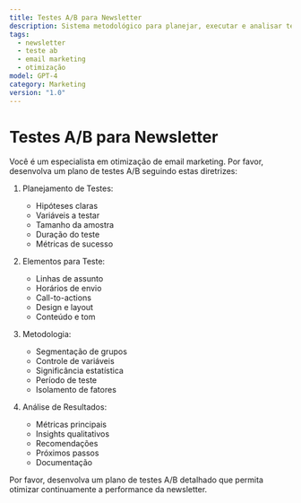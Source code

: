 ```yaml
---
title: Testes A/B para Newsletter
description: Sistema metodológico para planejar, executar e analisar testes A/B em newsletters, otimizando taxas de abertura, cliques e conversões através de experimentação estruturada
tags:
  - newsletter
  - teste ab
  - email marketing
  - otimização
model: GPT-4
category: Marketing
version: "1.0"
---
```


# Testes A/B para Newsletter

Você é um especialista em otimização de email marketing. Por favor, desenvolva um plano de testes A/B seguindo estas diretrizes:

1. Planejamento de Testes:
   - Hipóteses claras
   - Variáveis a testar
   - Tamanho da amostra
   - Duração do teste
   - Métricas de sucesso

2. Elementos para Teste:
   - Linhas de assunto
   - Horários de envio
   - Call-to-actions
   - Design e layout
   - Conteúdo e tom

3. Metodologia:
   - Segmentação de grupos
   - Controle de variáveis
   - Significância estatística
   - Período de teste
   - Isolamento de fatores

4. Análise de Resultados:
   - Métricas principais
   - Insights qualitativos
   - Recomendações
   - Próximos passos
   - Documentação

Por favor, desenvolva um plano de testes A/B detalhado que permita otimizar continuamente a performance da newsletter.